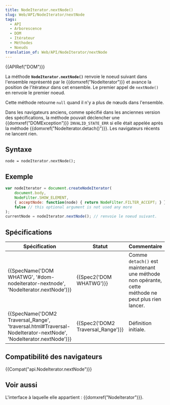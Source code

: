 ```yaml
---
title: NodeIterator.nextNode()
slug: Web/API/NodeIterator/nextNode
tags:
  - API
  - Arborescence
  - DOM
  - Itérateur
  - Méthodes
  - Noeuds
translation_of: Web/API/NodeIterator/nextNode
---
```

{{APIRef("DOM")}}

La méthode **`NodeIterator.nextNode()`** renvoie le noeud suivant dans l'ensemble représenté par le {{domxref("NodeIterator")}} et avance la position de l'itérateur dans cet ensemble.  Le premier appel de `nextNode()` en renvoie le premier noeud.

Cette méthode retourne `null` quand il n'y a plus de nœuds dans l'ensemble.

Dans les navigateurs anciens, comme spécifié dans les anciennes version des spécifications, la méthode pouvait déclencher une {{domxref("DOMException")}}   `INVALID_STATE_ERR` si elle était appelée après la méthode {{domxref("NodeIterator.detach()")}}. Les navigateurs récents ne lancent rien.

## Syntaxe

    node = nodeIterator.nextNode();

## Exemple

```js
var nodeIterator = document.createNodeIterator(
    document.body,
    NodeFilter.SHOW_ELEMENT,
    { acceptNode: function(node) { return NodeFilter.FILTER_ACCEPT; } },
    false // this optional argument is not used any more
);
currentNode = nodeIterator.nextNode(); // renvoie le noeud suivant.
```

## Spécifications

| Spécification                                                                                                                                        | Statut                                       | Commentaire                                                                                       |
| ---------------------------------------------------------------------------------------------------------------------------------------------------- | -------------------------------------------- | ------------------------------------------------------------------------------------------------- |
| {{SpecName('DOM WHATWG', '#dom-nodeiterator-nextnode', 'NodeIterator.nextNode')}}                                         | {{Spec2('DOM WHATWG')}}             | Comme `detach()` est maintenant une méthode non opérante, cette méthode ne peut plus rien lancer. |
| {{SpecName('DOM2 Traversal_Range', 'traversal.html#Traversal-NodeIterator-nextNode', 'NodeIterator.nextNode')}} | {{Spec2('DOM2 Traversal_Range')}} | Définition initiale.                                                                              |

## Compatibilité des navigateurs

{{Compat("api.NodeIterator.nextNode")}}

## Voir aussi

L'interface à laquelle elle appartient : {{domxref("NodeIterator")}}.
